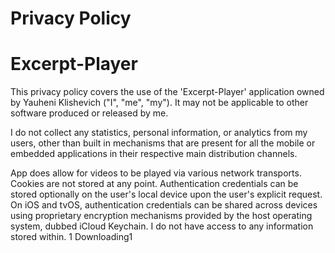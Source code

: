 # Privacy Policy

# Excerpt-Player
This privacy policy covers the use of the 'Excerpt-Player' application owned by Yauheni Klishevich ("I", "me", "my"). 
It may not be applicable to other software produced or released by me.

I do not collect any statistics, personal information, or analytics from my users, other than built in mechanisms that are present for all the mobile or embedded applications in their respective main distribution channels.

App does allow for videos to be played via various network transports. Cookies are not stored at any point. Authentication credentials can be stored optionally on the user's local device upon the user's explicit request. On iOS and tvOS, authentication credentials can be shared across devices using proprietary encryption mechanisms provided by the host operating system, dubbed iCloud Keychain. I do not have access to any information stored within.
1
Downloading1
